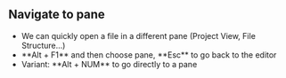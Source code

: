 ##  Navigate to pane

- We can quickly open a file in a different pane (Project View, File Structure...)
- <!-- .element: class="fragment" --> **Alt + F1** and then choose pane, **Esc** to go back to the editor
- <!-- .element: class="fragment" --> Variant: **Alt + NUM** to go directly to a pane
